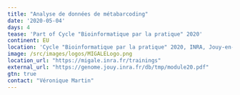 ```yaml
---
title: "Analyse de données de métabarcoding"
date: '2020-05-04'
days: 4
tease: 'Part of Cycle "Bioinformatique par la pratique" 2020'
continent: EU
location: 'Cycle "Bioinformatique par la pratique" 2020, INRA, Jouy-en-Josas, France'
image: /src/images/logos/MIGALELogo.png
location_url: "https://migale.inra.fr/trainings"
external_url: "https://genome.jouy.inra.fr/db/tmp/module20.pdf"
gtn: true
contact: "Véronique Martin"
---
```

